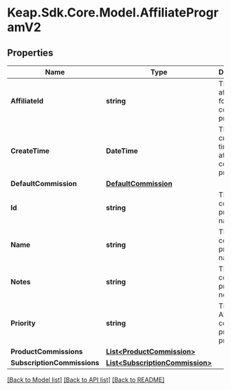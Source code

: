 # Keap.Sdk.Core.Model.AffiliateProgramV2

## Properties

Name | Type | Description | Notes
------------ | ------------- | ------------- | -------------
**AffiliateId** | **string** | The affiliate_Id for Affiliate commission program | [optional] 
**CreateTime** | **DateTime** | The created time of affiliate commission program | [optional] 
**DefaultCommission** | [**DefaultCommission**](DefaultCommission.md) |  | [optional] 
**Id** | **string** | The affiliate commission program name | [optional] 
**Name** | **string** | The affiliate commission program name | [optional] 
**Notes** | **string** | The affiliate commission program notes | [optional] 
**Priority** | **string** | The Affiliate commission program priority | [optional] 
**ProductCommissions** | [**List&lt;ProductCommission&gt;**](ProductCommission.md) |  | [optional] 
**SubscriptionCommissions** | [**List&lt;SubscriptionCommission&gt;**](SubscriptionCommission.md) |  | [optional] 

[[Back to Model list]](../README.md#documentation-for-models) [[Back to API list]](../README.md#documentation-for-api-endpoints) [[Back to README]](../README.md)

